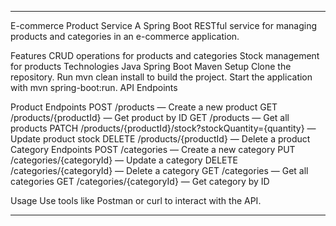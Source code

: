 <hr>
E-commerce Product Service
A Spring Boot RESTful service for managing products and categories in an e-commerce application.


Features
CRUD operations for products and categories
Stock management for products
Technologies
Java
Spring Boot
Maven
Setup
Clone the repository.
Run mvn clean install to build the project.
Start the application with mvn spring-boot:run.
API Endpoints

Product Endpoints
POST /products — Create a new product
GET /products/{productId} — Get product by ID
GET /products — Get all products
PATCH /products/{productId}/stock?stockQuantity={quantity} — Update product stock
DELETE /products/{productId} — Delete a product
Category Endpoints
POST /categories — Create a new category
PUT /categories/{categoryId} — Update a category
DELETE /categories/{categoryId} — Delete a category
GET /categories — Get all categories
GET /categories/{categoryId} — Get category by ID

Usage
Use tools like Postman or curl to interact with the API.
<hr>